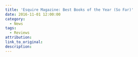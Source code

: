 ```yaml
---
title: 'Esquire Magazine: Best Books of the Year (So Far)'
date: 2016-11-01 12:00:00
category:
  - News
tags:
  - Reviews
attribution:
link_to_original:
description:
---
```

